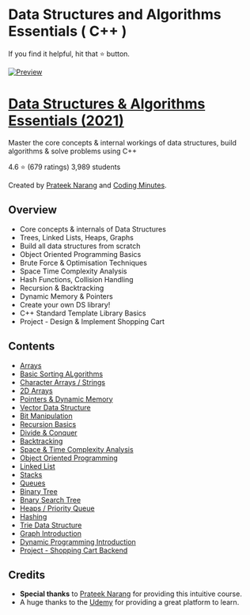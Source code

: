 # Data Structures and Algorithms Essentials ( C++ )

If you find it helpful, hit that ⭐ button.

[![Preview](dsa.jpg)]()

# [Data Structures & Algorithms Essentials (2021)](https://www.udemy.com/course/cpp-data-structures-algorithms-prateek-narang/)

Master the core concepts & internal workings of data structures, build algorithms & solve problems using C++

4.6 ⭐ (679 ratings) 3,989 students

Created by [Prateek Narang](https://www.udemy.com/user/prateek-narang-4/) and [Coding Minutes](https://www.udemy.com/user/coding-minutes/).

## Overview

* Core concepts & internals of Data Structures
* Trees, Linked Lists, Heaps, Graphs
* Build all data structures from scratch
* Object Oriented Programming Basics
* Brute Force & Optimisation Techniques
* Space Time Complexity Analysis
* Hash Functions, Collision Handling
* Recursion & Backtracking
* Dynamic Memory & Pointers
* Create your own DS library!
* C++ Standard Template Library Basics
* Project - Design & Implement Shopping Cart

## Contents

- [Arrays]()
- [Basic Sorting ALgorithms]()
- [Character Arrays / Strings]()
- [2D Arrays]()
- [Pointers & Dynamic Memory]()
- [Vector Data Structure]()
- [Bit Manipulation]()
- [Recursion Basics]()
- [Divide & Conquer]()
- [Backtracking]()
- [Space & Time Complexity Analysis]()
- [Object Oriented Programming]()
- [Linked List]()
- [Stacks]()
- [Queues]()
- [Binary Tree]()
- [Bnary Search Tree]()
- [Heaps / Priority Queue]()
- [Hashing]()
- [Trie Data Structure]()
- [Graph Introduction]()
- [Dynamic Programming Introduction]()
- [Project - Shopping Cart Backend]()

## Credits

- **Special thanks** to [Prateek Narang](https://www.udemy.com/user/prateek-narang-4/) for providing this intuitive course.
- A huge thanks to the [Udemy](www.udemy.com) for providing a great platform to learn. 
